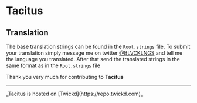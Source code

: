 # Tacitus

## Translation
The base translation strings can be found in the ```Root.strings``` file.
To submit your translation simply message me on twitter [@BLVCKLNGS](https://twitter.com/BLVCKLNGS) and tell me the language you translated. After that send the translated strings in the same format as in the ```Root.strings``` file


Thank you very much for contributing to __Tacitus__
<hr/>
_Tacitus is hosted on [Twickd](https://repo.twickd.com)_
